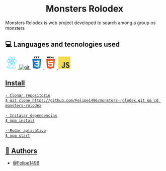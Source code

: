 <h1 align="center"> Monsters Rolodex </h1>
<p> Monsters Rolodex is web project developed to search among a group os monsters <p>
  
<h2> 💻 Languages and tecnologies used </h2>

<p align="left"> <a href="https://www.w3schools.com/css/" target="_blank"> 
  
  <img src="https://raw.githubusercontent.com/devicons/devicon/master/icons/react/react-original-wordmark.svg" alt="react" width="40" height="40"/> </a> <a href="https://git-scm.com/" target="_blank"> <img src="https://www.vectorlogo.zone/logos/git-scm/git-scm-icon.svg" alt="git" width="40" height="40"/> <img src="https://raw.githubusercontent.com/devicons/devicon/master/icons/css3/css3-original-wordmark.svg" alt="css3" width="40" height="40"/> </a> <a href="https://www.w3.org/html/" target="_blank"> <img src="https://raw.githubusercontent.com/devicons/devicon/master/icons/html5/html5-original-wordmark.svg" alt="html5" width="40" height="40"/> </a> <a href="https://developer.mozilla.org/en-US/docs/Web/JavaScript" target="_blank"> <img src="https://raw.githubusercontent.com/devicons/devicon/master/icons/javascript/javascript-original.svg" alt="javascript" width="40" height="40"/> </a>  <a href="https://reactjs.org/" target="_blank">  </p>
  
<h2> Install </h2>

    - Clonar repositorio
    $ git clone https://github.com/Felipe1496/monsters-rolodex.git && cd monsters-rolodex

    - Instalar dependencias
    $ npm install

    - Rodar aplicativo
    $ npm start
    
<h2> 🥳 Authors </h2>

+ [@Felipe1496](https://github.com/Felipe1496)
